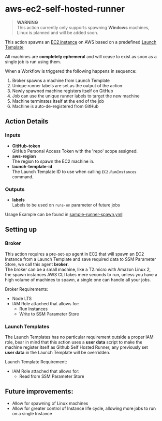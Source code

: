 # aws-ec2-self-hosted-runner

> **WARNING** <br>
This action currently only supports spawning **Windows** machines, Linux is planned and will be added soon. 

This action spawns an [EC2 instance](https://aws.amazon.com/ec2/) on AWS based on a predefined [Launch Template](https://docs.aws.amazon.com/AWSEC2/latest/UserGuide/ec2-launch-templates.html)

All machines are **completely ephemeral** and will cease to exist as soon as a single job is run using them. 

When a Workflow is triggered the following happens in sequence:

1. Broker spawns a machine from Launch Template
2. Unique runner labels are set as the output of the action
3. Newly spawned machine registers itself on GitHub
4. Job can use the unique runner labels to target the new machine
5. Machine terminates itself at the end of the job
6. Machine is auto-de-registered from GitHub

## Action Details
### Inputs
- **GitHub-token**<br>
    GitHub Personal Access Token with the 'repo' scope assigned.
- **aws-region** <br>
    The region to spawn the EC2 machine in. 
- **launch-template-id** <br>
    The Launch Template ID to use when calling `EC2.RunInstances` command. 

### Outputs
- **labels**<br> 
    Labels to be used on `runs-on` parameter of future jobs

Usage Example can be found in [sample-runner-spawn.yml](./.github/workflows/test-runner-spawn.yml)

## Setting up
### Broker
This action requires a pre-set-up agent in EC2 that will spawn an EC2 Instance from a Launch Template and save required data to SSM Parameter Store, we call this agent **broker**.<br>
The broker can be a small machine, like a T2.micro with Amazon Linux 2, the spawn instances AWS CLI takes mere seconds to run, unless you have a high volume of machines to spawn, a single one can handle all your jobs.

Broker Requirements:
- Node LTS
- IAM Role attached that allows for:
    - Run Instances
    - Write to SSM Parameter Store

### Launch Templates
The Launch Templates has no particular requirement outside a proper IAM role, bear in mind that this action uses a **user data** script to make the machine register itself as Github Self Hosted Runner, any previously set **user data** in the Launch Template will be overridden.

Launch Template Requirement:
- IAM Role attached that allows for:
    - Read from SSM Parameter Store


## Future improvements:
- Allow for spawning of Linux machines
- Allow for greater control of Instance life cycle, allowing more jobs to run on a single Instance
